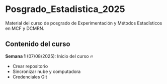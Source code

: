 # Posgrado_Estadistica_2025
Material del curso de posgrado de Experimentación y Métodos Estadísticos en MCF y DCMRN.

## Contenido del curso

**Semana 1** (07/08/2025): Inicio del curso :fire:
 - Crear repositorio
 - Sincronizar nube y computadora
 - Credenciales Git